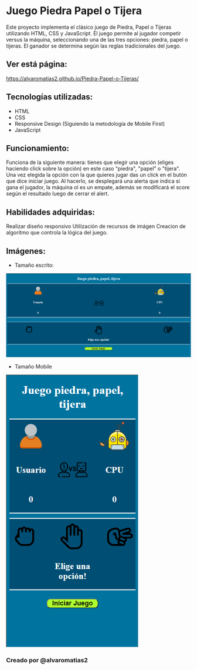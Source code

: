 # Juego Piedra Papel o Tijera
Este proyecto implementa el clásico juego de Piedra, Papel o Tijeras utilizando HTML, CSS y JavaScript. El juego permite al jugador competir versus la máquina, seleccionando una de las tres opciones: piedra, papel o tijeras. El ganador se determina según las reglas tradicionales del juego.

## Ver está página:
https://alvaromatias2.github.io/Piedra-Papel-o-Tijeras/

## Tecnologías utilizadas:
- HTML
- CSS
- Responsive Design (Siguiendo la metodología de Mobile First)
- JavaScript

## Funcionamiento:
Funciona de la siguiente manera: tienes que elegir una opción (eliges haciendo click sobre la opción) en este caso "piedra", "papel" o "tijera". Una vez elegida la opción con la que quieres jugar das un click en el butón que dice iniciar juego. Al hacerlo, se desplegará una alerta que indica si gana el jugador, la máquina ol es un empate, además se modificará el score según el resultado luego de cerrar el alert.


## Habilidades adquiridas: 
Realizar diseño responsivo
Utilización de recursos de imágen
Creacion de algoritmo que controla la lógica del juego.

## Imágenes:
- Tamaño escrito:

![Juego piedra, papel o tijera Desktop](./assets/img/desktop.png)

- Tamaño Mobile

![Juego piedra, papel o tijera Desktop Dark Mode](./assets/img/mobile.png)



### Creado por @alvaromatias2